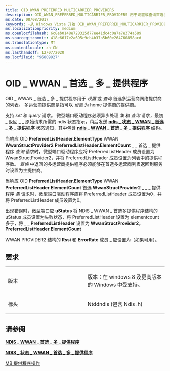 ```yaml
---
title: OID_WWAN_PREFERRED_MULTICARRIER_PROVIDERS
description: OID_WWAN_PREFERRED_MULTICARRIER_PROVIDERS 用于设置或查询首选多运营商网络提供商的列表。 多运营商提供商是指可以设置为 home 提供商的提供商。
ms.date: 08/08/2017
keywords: -从 Windows Vista 开始 OID_WWAN_PREFERRED_MULTICARRIER_PROVIDERS 的网络驱动程序
ms.localizationpriority: medium
ms.openlocfilehash: 6c8eb0148e728325d77ee41dc4c0a7a7e374a589
ms.sourcegitcommit: 418e6617e2a695c9cb4b37b5b60e264760858acd
ms.translationtype: MT
ms.contentlocale: zh-CN
ms.lasthandoff: 12/07/2020
ms.locfileid: "96809927"
---
```

# <a name="oid_wwan_preferred_multicarrier_providers"></a>OID \_ WWAN \_ 首选 \_ 多 \_ 提供程序


OID \_ WWAN \_ 首选 \_ 多 \_ 提供程序用于 *设置* 或 *查询* 首选多运营商网络提供商的列表。 多运营商提供商是指可以 *设置* 为 home 提供商的提供商。

支持 *set* 和 *query* 请求。 微型端口驱动程序必须异步处理 *集* 和 *查询* 请求，最初 \_ 返回 \_ \_ 原始请求所需的 ndis 状态指示，稍后发送 [**ndis \_ 状态 \_ WWAN \_ 首选 \_ 多 \_ 提供程序**](./ndis-status-wwan-preferred-multicarrier-providers.md) 状态通知，其中包含 [**ndis \_ WWAN \_ 首选 \_ 多 \_ 提供程序**](/windows-hardware/drivers/ddi/ndiswwan/ns-ndiswwan-_ndis_wwan_preferred_multicarrier_providers) 结构。

当响应 OID **PreferredListHeader.ElementType** WWAN **WwanStructProvider2** **PreferredListHeader.ElementCount** \_ \_ 首选 \_ 提供程序 *查询* 请求时，微型端口驱动程序应将 PreferredListHeader 成员设置为 WwanStructProvider2，并将 PreferredListHeader 成员设置为列表中的提供程序数。 *查询* 中返回的多运营商提供程序必须能够在首选多运营商列表返回到服务时设置为主提供商。

当响应 OID **PreferredListHeader.ElementType** WWAN **PreferredListHeader.ElementCount** 首选 **WwanStructProvider2** \_ \_ \_ 提供程序 *集* 请求时，微型端口驱动程序应将 PreferredListHeader 成员设置为0，并将 PreferredListHeader 成员设置为0。

出现错误时，微型端口应 **uStatus** 将 NDIS \_ WWAN \_ 首选多提供程序结构的 uStatus 成员设置为失败状态，将 PreferredListHeader 设置为 elementcount 多于，将 \_ \_ **PreferredListHeader** 设置为 **WwanStructProvider2**。 **PreferredListHeader.ElementCount**

WWAN PROVIDER2 结构的 **Rssi** 和 **ErrorRate** 成员 \_ 应设置为（如果可用）。

<a name="requirements"></a>要求
------------

<table>
<colgroup>
<col width="50%" />
<col width="50%" />
</colgroup>
<tbody>
<tr class="odd">
<td><p>版本</p></td>
<td><p>版本：在 windows 8 及更高版本的 Windows 中受支持。</p></td>
</tr>
<tr class="even">
<td><p>标头</p></td>
<td>Ntddndis (包含 Ndis .h) </td>
</tr>
</tbody>
</table>

## <a name="see-also"></a>请参阅


[**NDIS \_ WWAN \_ 首选 \_ 多 \_ 提供程序**](/windows-hardware/drivers/ddi/ndiswwan/ns-ndiswwan-_ndis_wwan_preferred_multicarrier_providers)

[**NDIS \_ 状态 \_ WWAN \_ 首选 \_ 多 \_ 提供程序**](./ndis-status-wwan-preferred-multicarrier-providers.md)

[MB 提供程序操作](./mb-provider-operations.md)

 

